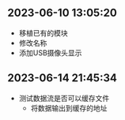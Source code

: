 ## 2023-06-10 13:05:20
* 移植已有的模块
* 修改名称
* 添加USB摄像头显示

## 2023-06-14 21:45:34
* 测试数据流是否可以缓存文件
    * 将数据输出到缓存的地址